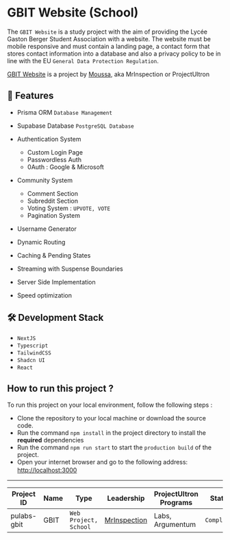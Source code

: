 
# GBIT Website (School)

The `GBIT Website` is a study project with the aim of providing the Lycée Gaston Berger Student Association with a website. The website must be mobile responsive and must contain a landing page, a contact form that stores contact information into a database and also a privacy policy to be in line with the EU `General Data Protection Regulation`.

[GBIT Website]() is a project by [Moussa](), aka MrInspection or ProjectUltron 

## 🔄️ Features 

- Prisma ORM `Database Management`
- Supabase Database `PostgreSQL Database`
- Authentication System
  - Custom Login Page
  - Passwordless Auth
  - 0Auth : Google & Microsoft
      
- Community System
  - Comment Section
  - Subreddit Section
  - Voting System : `UPVOTE, VOTE`
  - Pagination System
- Username Generator
- Dynamic Routing
- Caching & Pending States
- Streaming with Suspense Boundaries
- Server Side Implementation
- Speed optimization

## 🛠️ Development Stack 

- `NextJS`
- `Typescript`
- `TailwindCSS`
- `Shadcn UI`
- `React`

## How to run this project ?
To run this project on your local environment, follow the following steps : 
- Clone the repository to your local machine or download the source code.
- Run the command `npm install` in the project directory to install the **required** dependencies
- Run the command `npm run start` to start the `production build` of the project.
- Open your internet browser and go to the following address: [http://localhost:3000](http://localhost:3000)
  ㅤ
---

| Project ID  | Name | Type                  | Leadership                                        | ProjectUltron Programs | Status      |
|-------------|------|-----------------------|---------------------------------------------------|------------------------|-------------|
| pulabs-gbit | GBIT | `Web Project, School` | [MrInspection]("https://github.com/MrInspection") | Labs, Argumentum       | `Completed` |